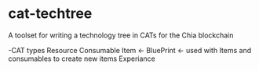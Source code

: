 # cat-techtree
A toolset for writing a technology tree in CATs for the Chia blockchain

-CAT types
Resource
Consumable
Item <- 
BluePrint <- used with Items and consumables to create new items
Experiance
